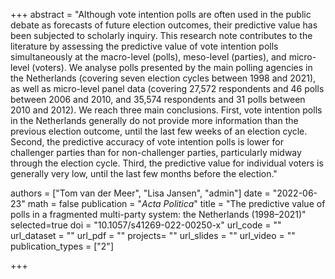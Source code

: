 +++
abstract = "Although vote intention polls are often used in the public debate as forecasts of future election outcomes, their predictive value has been subjected to scholarly inquiry. This research note contributes to the literature by assessing the predictive value of vote intention polls simultaneously at the macro-level (polls), meso-level (parties), and micro-level (voters). We analyse polls presented by the main polling agencies in the Netherlands (covering seven election cycles between 1998 and 2021), as well as micro-level panel data (covering 27,572 respondents and 46 polls between 2006 and 2010, and 35,574 respondents and 31 polls between 2010 and 2012). We reach three main conclusions. First, vote intention polls in the Netherlands generally do not provide more information than the previous election outcome, until the last few weeks of an election cycle. Second, the predictive accuracy of vote intention polls is lower for challenger parties than for non-challenger parties, particularly midway through the election cycle. Third, the predictive value for individual voters is generally very low, until the last few months before the election."

authors = ["Tom van der Meer", "Lisa Jansen", "admin"]
date = "2022-06-23"
math = false
publication = "*Acta Politica*"
title = "The predictive value of polls in a fragmented multi-party system: the Netherlands (1998–2021)"
selected=true
doi = "10.1057/s41269-022-00250-x"
url_code = ""
url_dataset = ""
url_pdf = ""
projects= ""
url_slides = ""
url_video = ""
publication_types = ["2"]

+++
